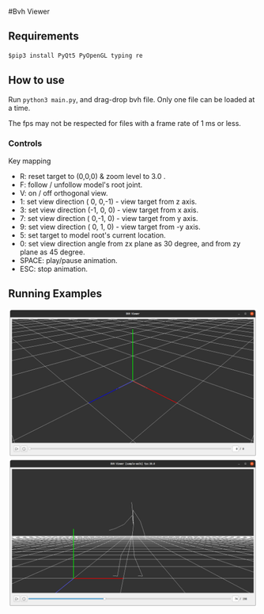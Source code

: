 #Bvh Viewer

## Requirements

```bat
$pip3 install PyQt5 PyOpenGL typing re
```

## How to use

Run `python3 main.py`, and drag-drop bvh file. Only one file can be loaded at a time.

The fps may not be respected for files with a frame rate of 1 ms or less.

### Controls

Key mapping
  - R: reset target to (0,0,0) & zoom level to 3.0 .
  - F: follow / unfollow model's root joint.
  - V: on / off orthogonal view.
  - 1: set view direction ( 0, 0,-1) - view target from z axis.
  - 3: set view direction (-1, 0, 0) - view target from x axis.
  - 7: set view direction ( 0,-1, 0) - view target from y axis.
  - 9: set view direction ( 0, 1, 0) - view target from -y axis.
  - 5: set target to model root's current location.
  - 0: set view direction angle from zx plane as 30 degree, and from zy plane as 45 degree.
  - SPACE: play/pause animation.
  - ESC: stop animation.

## Running Examples

![default](readme_files/img/bvh_viewer_default.png)
![playing](readme_files/img/bvh_viewer_playing.png)